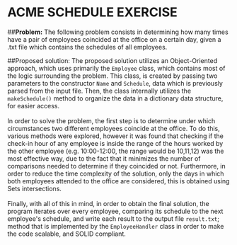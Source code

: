 # ACME SCHEDULE EXERCISE
##**Problem:**
The following problem consists in determining how many times have a pair of employees coincided at the office on a 
certain day, given a .txt file which contains the schedules of all employees.

##Proposed solution:
The proposed solution utilizes an Object-Oriented approach, which uses primarily the `Employee` class, which contains
most of the logic surrounding the problem. This class, is created by passing two parameters to the constructor `Name` and `Schedule`,
data which is previously parsed from the input file. Then, the class internally utilizes the `makeSchedule()` method to organize the data 
in a dictionary data structure, for easier access.
<br><br>
In order to solve the problem, the first step is to determine under which circumstances
two different employees coincide at the office. To do this, various methods were explored, however it was found that checking if the check-in hour of any 
employee is inside the range of the hours worked by the other employee (e.g. 10:00-12:00, the range would be 10,11,12) was the most effective way, due to the fact 
that it minimizes the number of comparisons needed to determine if they coincided or not. Furthermore, in order to reduce the time complexity of the solution, 
only the days in which both employees attended to the office are considered, this is obtained using Sets intersections. 
<br><br>
Finally, with all of this in mind, in order to obtain the final solution, the program iterates over every employee, comparing its schedule 
to the next employee's schedule, and write each result to the output file `result.txt`; method that is implemented by the `EmployeeHandler` class in order 
to make the code scalable, and SOLID compliant.
